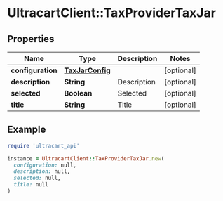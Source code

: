 # UltracartClient::TaxProviderTaxJar

## Properties

| Name | Type | Description | Notes |
| ---- | ---- | ----------- | ----- |
| **configuration** | [**TaxJarConfig**](TaxJarConfig.md) |  | [optional] |
| **description** | **String** | Description | [optional] |
| **selected** | **Boolean** | Selected | [optional] |
| **title** | **String** | Title | [optional] |

## Example

```ruby
require 'ultracart_api'

instance = UltracartClient::TaxProviderTaxJar.new(
  configuration: null,
  description: null,
  selected: null,
  title: null
)
```

